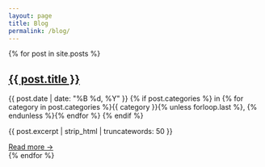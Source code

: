 ```yaml
---
layout: page
title: Blog
permalink: /blog/
---
```


<div class="blog-posts">
  {% for post in site.posts %}
  <article class="blog-post-item">
    <h2><a href="{{ post.url | relative_url }}">{{ post.title }}</a></h2>
    <div class="post-meta">
      <time datetime="{{ post.date | date_to_xmlschema }}">{{ post.date | date: "%B %d, %Y" }}</time>
      {% if post.categories %}
      <span class="categories">
        in {% for category in post.categories %}{{ category }}{% unless forloop.last %}, {% endunless %}{% endfor %}
      </span>
      {% endif %}
    </div>
    <p class="excerpt">{{ post.excerpt | strip_html | truncatewords: 50 }}</p>
    <a href="{{ post.url | relative_url }}" class="read-more">Read more →</a>
  </article>
  {% endfor %}
</div>

